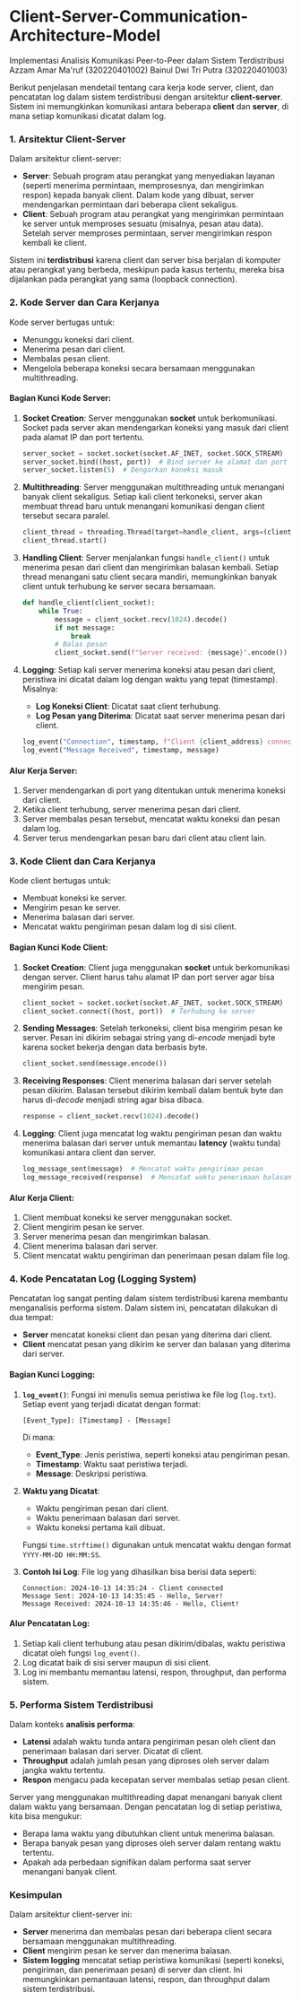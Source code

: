 # Client-Server-Communication-Architecture-Model
Implementasi Analisis Komunikasi Peer-to-Peer dalam Sistem Terdistribusi
Azzam Amar Ma'ruf (320220401002)
Bainul Dwi Tri Putra (320220401003)

Berikut penjelasan mendetail tentang cara kerja kode server, client, dan pencatatan log dalam sistem terdistribusi dengan arsitektur **client-server**. Sistem ini memungkinkan komunikasi antara beberapa **client** dan **server**, di mana setiap komunikasi dicatat dalam log. 

### 1. **Arsitektur Client-Server**
Dalam arsitektur client-server:
- **Server**: Sebuah program atau perangkat yang menyediakan layanan (seperti menerima permintaan, memprosesnya, dan mengirimkan respon) kepada banyak client. Dalam kode yang dibuat, server mendengarkan permintaan dari beberapa client sekaligus.
- **Client**: Sebuah program atau perangkat yang mengirimkan permintaan ke server untuk memproses sesuatu (misalnya, pesan atau data). Setelah server memproses permintaan, server mengirimkan respon kembali ke client.

Sistem ini **terdistribusi** karena client dan server bisa berjalan di komputer atau perangkat yang berbeda, meskipun pada kasus tertentu, mereka bisa dijalankan pada perangkat yang sama (loopback connection).

### 2. **Kode Server** dan Cara Kerjanya

Kode server bertugas untuk:
- Menunggu koneksi dari client.
- Menerima pesan dari client.
- Membalas pesan client.
- Mengelola beberapa koneksi secara bersamaan menggunakan multithreading.

#### Bagian Kunci Kode Server:
1. **Socket Creation**:
   Server menggunakan **socket** untuk berkomunikasi. Socket pada server akan mendengarkan koneksi yang masuk dari client pada alamat IP dan port tertentu.

   ```python
   server_socket = socket.socket(socket.AF_INET, socket.SOCK_STREAM)
   server_socket.bind((host, port))  # Bind server ke alamat dan port tertentu
   server_socket.listen(5)  # Dengarkan koneksi masuk
   ```

2. **Multithreading**:
   Server menggunakan multithreading untuk menangani banyak client sekaligus. Setiap kali client terkoneksi, server akan membuat thread baru untuk menangani komunikasi dengan client tersebut secara paralel.

   ```python
   client_thread = threading.Thread(target=handle_client, args=(client_socket,))
   client_thread.start()
   ```

3. **Handling Client**:
   Server menjalankan fungsi `handle_client()` untuk menerima pesan dari client dan mengirimkan balasan kembali. Setiap thread menangani satu client secara mandiri, memungkinkan banyak client untuk terhubung ke server secara bersamaan.

   ```python
   def handle_client(client_socket):
       while True:
           message = client_socket.recv(1024).decode()
           if not message:
               break
           # Balas pesan
           client_socket.send(f"Server received: {message}".encode())
   ```

4. **Logging**:
   Setiap kali server menerima koneksi atau pesan dari client, peristiwa ini dicatat dalam log dengan waktu yang tepat (timestamp). Misalnya:
   - **Log Koneksi Client**: Dicatat saat client terhubung.
   - **Log Pesan yang Diterima**: Dicatat saat server menerima pesan dari client.

   ```python
   log_event("Connection", timestamp, f"Client {client_address} connected")
   log_event("Message Received", timestamp, message)
   ```

#### Alur Kerja Server:
1. Server mendengarkan di port yang ditentukan untuk menerima koneksi dari client.
2. Ketika client terhubung, server menerima pesan dari client.
3. Server membalas pesan tersebut, mencatat waktu koneksi dan pesan dalam log.
4. Server terus mendengarkan pesan baru dari client atau client lain.

### 3. **Kode Client** dan Cara Kerjanya

Kode client bertugas untuk:
- Membuat koneksi ke server.
- Mengirim pesan ke server.
- Menerima balasan dari server.
- Mencatat waktu pengiriman pesan dalam log di sisi client.

#### Bagian Kunci Kode Client:
1. **Socket Creation**:
   Client juga menggunakan **socket** untuk berkomunikasi dengan server. Client harus tahu alamat IP dan port server agar bisa mengirim pesan.

   ```python
   client_socket = socket.socket(socket.AF_INET, socket.SOCK_STREAM)
   client_socket.connect((host, port))  # Terhubung ke server
   ```

2. **Sending Messages**:
   Setelah terkoneksi, client bisa mengirim pesan ke server. Pesan ini dikirim sebagai string yang di-*encode* menjadi byte karena socket bekerja dengan data berbasis byte.

   ```python
   client_socket.send(message.encode())
   ```

3. **Receiving Responses**:
   Client menerima balasan dari server setelah pesan dikirim. Balasan tersebut dikirim kembali dalam bentuk byte dan harus di-*decode* menjadi string agar bisa dibaca.

   ```python
   response = client_socket.recv(1024).decode()
   ```

4. **Logging**:
   Client juga mencatat log waktu pengiriman pesan dan waktu menerima balasan dari server untuk memantau **latency** (waktu tunda) komunikasi antara client dan server.

   ```python
   log_message_sent(message)  # Mencatat waktu pengiriman pesan
   log_message_received(response)  # Mencatat waktu penerimaan balasan
   ```

#### Alur Kerja Client:
1. Client membuat koneksi ke server menggunakan socket.
2. Client mengirim pesan ke server.
3. Server menerima pesan dan mengirimkan balasan.
4. Client menerima balasan dari server.
5. Client mencatat waktu pengiriman dan penerimaan pesan dalam file log.

### 4. **Kode Pencatatan Log (Logging System)**

Pencatatan log sangat penting dalam sistem terdistribusi karena membantu menganalisis performa sistem. Dalam sistem ini, pencatatan dilakukan di dua tempat:
- **Server** mencatat koneksi client dan pesan yang diterima dari client.
- **Client** mencatat pesan yang dikirim ke server dan balasan yang diterima dari server.

#### Bagian Kunci Logging:
1. **`log_event()`**: 
   Fungsi ini menulis semua peristiwa ke file log (`log.txt`). Setiap event yang terjadi dicatat dengan format:
   ```
   [Event_Type]: [Timestamp] - [Message]
   ```
   Di mana:
   - **Event_Type**: Jenis peristiwa, seperti koneksi atau pengiriman pesan.
   - **Timestamp**: Waktu saat peristiwa terjadi.
   - **Message**: Deskripsi peristiwa.

2. **Waktu yang Dicatat**:
   - Waktu pengiriman pesan dari client.
   - Waktu penerimaan balasan dari server.
   - Waktu koneksi pertama kali dibuat.
   
   Fungsi `time.strftime()` digunakan untuk mencatat waktu dengan format `YYYY-MM-DD HH:MM:SS`.

3. **Contoh Isi Log**:
   File log yang dihasilkan bisa berisi data seperti:
   ```
   Connection: 2024-10-13 14:35:24 - Client connected
   Message Sent: 2024-10-13 14:35:45 - Hello, Server!
   Message Received: 2024-10-13 14:35:46 - Hello, Client!
   ```

#### Alur Pencatatan Log:
1. Setiap kali client terhubung atau pesan dikirim/dibalas, waktu peristiwa dicatat oleh fungsi `log_event()`.
2. Log dicatat baik di sisi server maupun di sisi client.
3. Log ini membantu memantau latensi, respon, throughput, dan performa sistem.

### 5. **Performa Sistem Terdistribusi**
Dalam konteks **analisis performa**:
- **Latensi** adalah waktu tunda antara pengiriman pesan oleh client dan penerimaan balasan dari server. Dicatat di client.
- **Throughput** adalah jumlah pesan yang diproses oleh server dalam jangka waktu tertentu.
- **Respon** mengacu pada kecepatan server membalas setiap pesan client.

Server yang menggunakan multithreading dapat menangani banyak client dalam waktu yang bersamaan. Dengan pencatatan log di setiap peristiwa, kita bisa mengukur:
- Berapa lama waktu yang dibutuhkan client untuk menerima balasan.
- Berapa banyak pesan yang diproses oleh server dalam rentang waktu tertentu.
- Apakah ada perbedaan signifikan dalam performa saat server menangani banyak client.

### Kesimpulan
Dalam arsitektur client-server ini:
- **Server** menerima dan membalas pesan dari beberapa client secara bersamaan menggunakan multithreading.
- **Client** mengirim pesan ke server dan menerima balasan.
- **Sistem logging** mencatat setiap peristiwa komunikasi (seperti koneksi, pengiriman, dan penerimaan pesan) di server dan client. Ini memungkinkan pemantauan latensi, respon, dan throughput dalam sistem terdistribusi.

